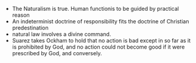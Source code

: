 - The Naturalism is true. Human functionis to be guided by practical reason
- An indeterminist doctrine of responsibility fits the doctrine of Christian predestination
- natural law involves a divine command.
- Suarez takes Ockham to hold that no action is bad except in so far as it is prohibited by God, and no action could not become good if it were prescribed by God, and conversely. 